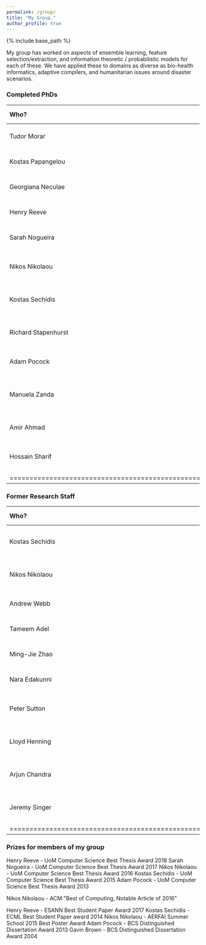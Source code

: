 ```yaml
---
permalink: /group/
title: "My Group."
author_profile: true
---
```


{% include base_path %}

My group has worked on aspects of ensemble learning, feature selection/extraction, and information theoretic / probabilistic models for each of these.   We have applied these to domains as diverse as bio-health informatics, adaptive compilers, and humanitarian issues around disaster scenarios.



### Completed PhDs

| Who?            | Year | PhD             | Where are they now?                 |
|:----------------|:-----|:----------------|:------------------------------------|
| Tudor Morar       | 2021 | cell6           | Data Scientist, Dublin.             |
| Kostas Papangelou | 2020 | cell6           | Data Scientist, Greece              |
| Georgiana Neculae | 2020 | cell6           | Research Scientist, BenevolentAI    |
| Henry Reeve       | 2018 | cell6           | Lecturer, University of Bristol     |
| Sarah Nogueira    | 2017 | cell6           | Staff ML Engineer Lead, Criteo      |
| Nikos Nikolaou    | 2016 | cell6           | Lecturer, University College London |
| Kostas Sechidis   | 2015 | cell6           | Principal Data Scientist, Novartis  |
| Richard Stapenhurst | 2012 | cell6           | Senior Software Engineer, Google    |
| Adam Pocock       | 2012 | cell6           | Principal Researcher, Oracle Labs   |
| Manuela Zanda     | 2010 | cell6           | Lecturer, King Abdulaziz Uni, Saudi Arabia  |
| Amir Ahmad        | 2009 | cell6           | Data Scientist, Arm Ltd.            |
| Hossain Sharif    | 2008 | cell6           | Senior Lecturer, Northumbria University |
|======================================================================================|


### Former Research Staff

| Who?             | Year      | Role                      |Where are they now?                      |
|:-----------------|:----------|:--------------------------|:----------------------------------------|
| Kostas Sechidis  | 2015-2018 | AstraZeneca Fellow.       | Principal Data Scientist, Novartis      |
| Nikos Nikolaou   | 2016-2018 | EPSRC Doctoral Fellowship | Lecturer, University College London     |
| Andrew Webb      | 2017-2019 | blah. | ML Engineer, vTime Ltd                  |
| Tameem Adel      | 2016-2017 | blah. | Assistant Professor, Netherlands        |
| Ming-Jie Zhao    | 2008-2013 | blah. | Microsoft Research Asia                 |
| Nara Edakunni    | 2010-2011 | blah. | Director, American Express              |
| Peter Sutton     | 2010-2011 | blah. | Director, Foxdog Studios Software.      |
| Lloyd Henning    | 2010-2011 | blah. | Director, Foxdog Studios Software.      |
| Arjun Chandra    | 2008-2009 | blah. | Research Scientist, GraphCore AI        |
| Jeremy Singer    | 2008-2011 | blah. | Senior Lecturer, University of Glasgow  |
|==================================================================================|



### Prizes for members of my group

Henry Reeve - UoM Computer Science Best Thesis Award 2018
Sarah Nogueira - UoM Computer Science Best Thesis Award 2017
Nikos Nikolaou - UoM Computer Science Best Thesis Award 2016
Kostas Sechidis - UoM Computer Science Best Thesis Award 2015
Adam Pocock - UoM Computer Science Best Thesis Award 2013

Nikos Nikolaou - ACM "Best of Computing, Notable Article of 2016"

Henry Reeve - ESANN Best Student Paper Award 2017
Kostas Sechidis - ECML Best Student Paper award 2014
Nikos Nikolaou - AERFAI Summer School 2015 Best Poster Award
Adam Pocock - BCS Distinguished Dissertation Award 2013
Gavin Brown - BCS Distinguished Dissertation Award 2004


